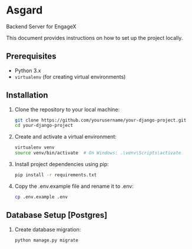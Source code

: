 # Asgard
Backend Server for EngageX


This document provides instructions on how to set up the project locally.

## Prerequisites

- Python 3.x
- `virtualenv` (for creating virtual environments)

## Installation

1. Clone the repository to your local machine:

   ```bash
   git clone https://github.com/yourusername/your-django-project.git
   cd your-django-project
   ```

2. Create and activate a virtual environment:
    
    ```bash
    virtualenv venv
    source venv/bin/activate  # On Windows: .\venv\Scripts\activate
   ```

3. Install project dependencies using pip:
    
    ```bash
    pip install -r requirements.txt
   ```

4. Copy the .env.example file and rename it to .env:
    
    ```bash
    cp .env.example .env
   ```


## Database Setup [Postgres]

1. Create database migration:
    
    ```bash
    python manage.py migrate
   ```

